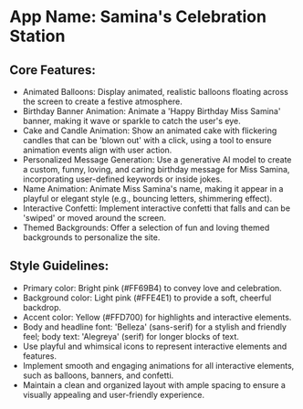 # **App Name**: Samina's Celebration Station

## Core Features:

- Animated Balloons: Display animated, realistic balloons floating across the screen to create a festive atmosphere.
- Birthday Banner Animation: Animate a 'Happy Birthday Miss Samina' banner, making it wave or sparkle to catch the user's eye.
- Cake and Candle Animation: Show an animated cake with flickering candles that can be 'blown out' with a click, using a tool to ensure animation events align with user action.
- Personalized Message Generation: Use a generative AI model to create a custom, funny, loving, and caring birthday message for Miss Samina, incorporating user-defined keywords or inside jokes.
- Name Animation: Animate Miss Samina's name, making it appear in a playful or elegant style (e.g., bouncing letters, shimmering effect).
- Interactive Confetti: Implement interactive confetti that falls and can be 'swiped' or moved around the screen.
- Themed Backgrounds: Offer a selection of fun and loving themed backgrounds to personalize the site.

## Style Guidelines:

- Primary color: Bright pink (#FF69B4) to convey love and celebration.
- Background color: Light pink (#FFE4E1) to provide a soft, cheerful backdrop.
- Accent color: Yellow (#FFD700) for highlights and interactive elements.
- Body and headline font: 'Belleza' (sans-serif) for a stylish and friendly feel; body text: 'Alegreya' (serif) for longer blocks of text.
- Use playful and whimsical icons to represent interactive elements and features.
- Implement smooth and engaging animations for all interactive elements, such as balloons, banners, and confetti.
- Maintain a clean and organized layout with ample spacing to ensure a visually appealing and user-friendly experience.